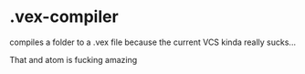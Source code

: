 # .vex-compiler
compiles a folder to a .vex file because the current VCS kinda really sucks...

That and atom is fucking amazing
